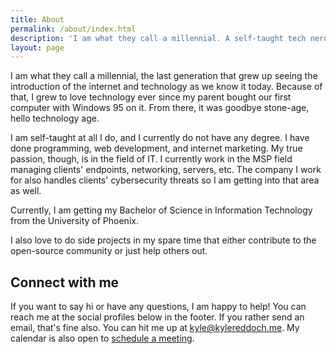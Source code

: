 ```yaml
---
title: About
permalink: /about/index.html
description: 'I am what they call a millennial. A self-taught tech nerd. I love all things tech and also do development projects on the side in my free time that either contribute to the open-source community or just help others out.'
layout: page
---
```


I am what they call a millennial, the last generation that grew up seeing the introduction of the internet and technology as we know it today. Because of that, I grew to love technology ever since my parent bought our first computer with Windows 95 on it. From there, it was goodbye stone-age, hello technology age.

I am self-taught at all I do, and I currently do not have any degree. I have done programming, web development, and internet marketing. My true passion, though, is in the field of IT. I currently work in the MSP field managing clients' endpoints, networking, servers, etc. The company I work for also handles clients' cybersecurity threats so I am getting into that area as well.

Currently, I am getting my Bachelor of Science in Information Technology from the University of Phoenix.

I also love to do side projects in my spare time that either contribute to the open-source community or just help others out.

## Connect with me

If you want to say hi or have any questions, I am happy to help! You can reach me at the social profiles below in the footer. If you rather send an email, that's fine also. You can hit me up at [kyle@kylereddoch.me](mailto:kyle@kylereddoch.me). My calendar is also open to [schedule a meeting](https://calendly.com/beardedtechguy/30min).